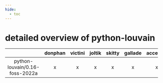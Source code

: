 ```yaml
---
hide:
  - toc
---
```


detailed overview of python-louvain
===================================

| |donphan|victini|joltik|skitty|gallade|accelgor|swalot|doduo|
| :---: | :---: | :---: | :---: | :---: | :---: | :---: | :---: | :---: |
|python-louvain/0.16-foss-2022a|x|x|x|x|x|x|x|x|
